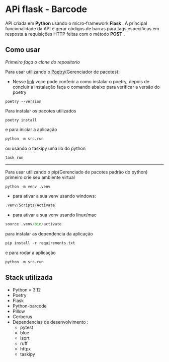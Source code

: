 # APi flask - Barcode

API criada em **Python** usando o micro-framework  **Flask** . A principal funcionalidade da API é gerar códigos de barras para tags específicas em resposta a requisições HTTP feitas com o método  **POST** .

## Como usar

*Primeiro faça o clone do repositorio*

Para  usar utilizando o [Poetry](https://python-poetry.org/)(Gerenciador de pacotes):

* Nesse [link](https://python-poetry.org/docs/#installing-with-pipx) voce pode conferir a como instalar o poetry, depois de concluir a instalação faça o comando abaixo para verificar a versão do poetry

```shell
poetry --version
```

Para instalar os pacotes utilizados

```shell
poetry install
```

e para iniciar a aplicação

```python
python -m src.run
```

ou usando o taskipy uma lib do python

```python
task run
```

---

Para usar utilizando o pip(Gerenciado de pacotes padrão do python) primeiro crie seu ambiente virtual

```python
python -m venv .venv
```

* para ativar a sua venv usando windows:

```python
.venv/Scripts/Activate
```

* para ativar a sua venv usando linux/mac

```python
source .venv/bin/activate
```

para instalar as dependencia da aplicação

```python
pip install -r requirements.txt
```

e para rodar a aplicação

```python
python -m src.run
```

## Stack utilizada

* Python = 3.12
* Poetry
* Flask
* Python-barcode
* Pillow
* Cerberus
* Dependencias de desenvolvimento :
  * pytest
  * blue
  * isort
  * ruff
  * httpx
  * taskipy

